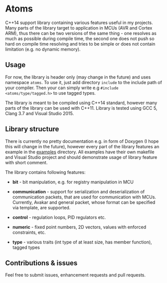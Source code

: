 # Atoms

C++14 support library containing various features useful in my projects. Many
parts of the library target to application in MCUs (AVR and Cortex ARM), thus
there can be two versions of the same thing - one resolves as much as possible
during compile time, the second one does not push so hard on compile time
resolving and tries to be simple or does not contain limitation (e.g. no dynamic
memory).

## Usage

For now, the library is header only (may change in the future) and uses
namespace `atoms`. To use it, just add directory `include` to the include path of
your compiler. Then your can simply write e.g `#include <atoms/type/tagged.h>` 
to use tagged types.

The library is meant to be compiled using C++14 standard, however many parts
of the library can be used with C++11. Library is tested using GCC 5, Clang 3.7
and Visual Studio 2015.

## Library structure

There is currently no pretty documentation e.g. in form of Doxygen (I hope this
will change in the future), however every part of the library features an example
in the [examples](examples) directory. All examples have their own makefile and
Visual Studio project and should demonstrate usage of library feature with short
comment.

The library contains following features:

- **bit** - bit manipulation, e.g. for registry manipulation in MCU

- **communication** - support for serialization and deserialization of
  communication packets, that are used for communication with MCUs. Currently, 
  Avakar and general packet, whose format can be specified via template, are
  supported.

- **control** - regulation loops, PID regulators etc.

- **numeric** - fixed point numbers, 2D vectors, values with enforced constraints,
  etc.

- **type** - various traits (int type of at least size, has member function),
  tagged types

## Contributions & issues

Feel free to submit issues, enhancement requests and pull requests.
